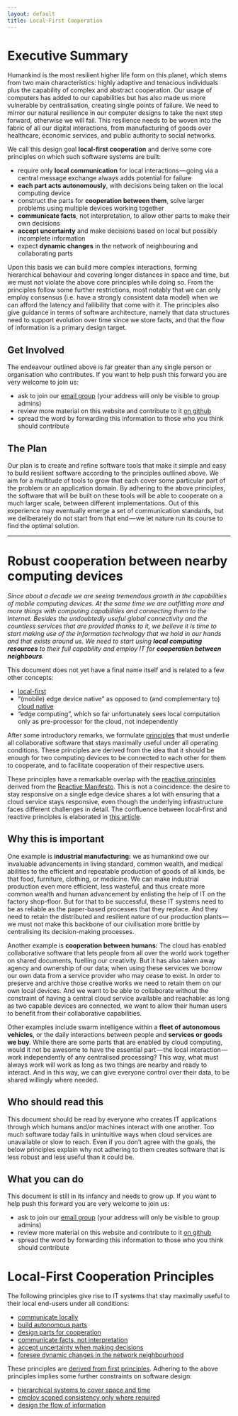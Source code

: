 ```yaml
---
layout: default
title: Local-First Cooperation
---
```


# Executive Summary

Humankind is the most resilient higher life form on this planet, which stems from two main characteristics: highly adaptive and tenacious individuals plus the capability of complex and abstract cooperation.
Our usage of computers has added to our capabilities but has also made us more vulnerable by centralisation, creating single points of failure.
We need to mirror our natural resilience in our computer designs to take the next step forward, otherwise we will fail.
This resilience needs to be woven into the fabric of all our digital interactions, from manufacturing of goods over healthcare, economic services, and public authority to social networks.

We call this design goal **local-first cooperation** and derive some core principles on which such software systems are built:

- require only **local communication** for local interactions — going via a central message exchange always adds potential for failure
- **each part acts autonomously**, with decisions being taken on the local computing device
- construct the parts for **cooperation between them**, solve larger problems using multiple devices working together
- **communicate facts**, not interpretation, to allow other parts to make their own decisions
- **accept uncertainty** and make decisions based on local but possibly incomplete information
- expect **dynamic changes** in the network of neighbouring and collaborating parts

Upon this basis we can build more complex interactions, forming hierarchical behaviour and covering longer distances in space and time, but we must not violate the above core principles while doing so.
From the principles follow some further restrictions, most notably that we can only employ consensus (i.e. have a strongly consistent data model) when we can afford the latency and fallibility that come with it.
The principles also give guidance in terms of software architecture, namely that data structures need to support evolution over time since we store facts, and that the flow of information is a primary design target.

## Get Involved

The endeavour outlined above is far greater than any single person or organisation who contributes.
If you want to help push this forward you are very welcome to join us:

- ask to join our [email group](https://groups.google.com/g/local-first-cooperation) (your address will only be visible to group admins)
- review more material on this website and contribute to it [on github](https://github.com/local-first-cooperation/website)
- spread the word by forwarding this information to those who you think should contribute

## The Plan

Our plan is to create and refine software tools that make it simple and easy to build resilient software according to the principles outlined above.
We aim for a multitude of tools to grow that each cover some particular part of the problem or an application domain.
By adhering to the above principles, the software that will be built on these tools will be able to cooperate on a much larger scale, between different implementations.
Out of this experience may eventually emerge a set of communication standards, but we deliberately do not start from that end — we let nature run its course to find the optimal solution.

---

# Robust cooperation between nearby computing devices

_Since about a decade we are seeing tremendous growth in the capabilities of mobile computing devices.
At the same time we are outfitting more and more things with computing capabilities and connecting them to the Internet.
Besides the undoubtedly useful global connectivity and the countless services that are provided thanks to it, we believe it is time to start making use of the information technology that we hold in our hands and that exists around us.
We need to start using **local computing resources** to their full capability and employ IT for **cooperation between neighbours**._

This document does not yet have a final name itself and is related to a few other concepts:

- [local-first](https://www.inkandswitch.com/local-first.html)
- “(mobile) edge device native” as opposed to (and complementary to) [cloud native](https://www.cncf.io/)
- “edge computing”, which so far unfortunately sees local computation only as pre-processor for the cloud, not independently

After some introductory remarks, we formulate [principles](#local-first-cooperation-principles) that must underlie all collaborative software that stays maximally useful under all operating conditions.
These principles are derived from the idea that it should be enough for two computing devices to be connected to each other for them to cooperate, and to facilitate cooperation of their respective users.

These principles have a remarkable overlap with the [reactive principles](https://principles.reactive.foundation/) derived from the [Reactive Manifesto](https://reactivemanifesto.org).
This is not a coincidence:
the desire to stay responsive on a single edge device shares a lot with ensuring that a cloud service stays responsive, even though the underlying infrastructure faces different challenges in detail.
The confluence between local-first and reactive principles is elaborated in [this article](reactive-edge-native.html).

## Why this is important

One example is **industrial manufacturing:** we as humankind owe our invaluable advancements in living standard, common wealth, and medical abilities to the efficient and repeatable production of goods of all kinds, be that food, furniture, clothing, or medicine.
We can make industrial production even more efficient, less wasteful, and thus create more common wealth and human advancement by enlisting the help of IT on the factory shop-floor.
But for that to be successful, these IT systems need to be as reliable as the paper-based processes that they replace.
And they need to retain the distributed and resilient nature of our production plants — we must not make this backbone of our civilisation more brittle by centralising its decision-making processes.

Another example is **cooperation between humans:**
The cloud has enabled collaborative software that lets people from all over the world work together on shared documents, fuelling our creativity.
But it has also taken away agency and ownership of our data; when using these services we borrow our own data from a service provider who may cease to exist.
In order to preserve and archive those creative works we need to retain them on our own local devices.
And we want to be able to collaborate without the constraint of having a central cloud service available and reachable:
as long as two capable devices are connected, we want to allow their human users to benefit from their collaborative capabilities.

Other examples include swarm intelligence within a **fleet of autonomous vehicles**, or the daily interactions between people and **services or goods we buy**.
While there are some parts that are enabled by cloud computing, would it not be awesome to have the essential part — the local interaction — work independently of any centralised processing?
This way, what must always work will work as long as two things are nearby and ready to interact.
And in this way, we can give everyone control over their data, to be shared willingly where needed.

## Who should read this

This document should be read by everyone who creates IT applications through which humans and/or machines interact with one another.
Too much software today fails in unintuitive ways when cloud services are unavailable or slow to reach.
Even if you don’t agree with the goals, the below principles explain why not adhering to them creates software that is less robust and less useful than it could be.

## What you can do

This document is still in its infancy and needs to grow up.
If you want to help push this forward you are very welcome to join us:

- ask to join our [email group](https://groups.google.com/g/local-first-cooperation) (your address will only be visible to group admins)
- review more material on this website and contribute to it [on github](https://github.com/local-first-cooperation/website)
- spread the word by forwarding this information to those who you think should contribute

# Local-First Cooperation Principles

The following principles give rise to IT systems that stay maximally useful to their local end-users under all conditions:

- [communicate locally](principles/communicate-locally.html)
- [build autonomous parts](principles/autonomy.html)
- [design parts for cooperation](principles/cooperation.html)
- [communicate facts, not interpretation](principles/communicate-facts.html)
- [accept uncertainty when making decisions](principles/accept-uncertainty.html)
- [foresee dynamic changes in the network neighbourhood](principles/foresee-network-dynamics.html)

These principles are [derived from first principles](first-principles.html).
Adhering to the above principles implies some further constraints on software design:

- [hierarchical systems to cover space and time](principles/hierarchical-systems.html)
- [employ scoped consistency only where required](principles/scoped-consensus.html)
- [design the flow of information](principles/information-flow.html)


